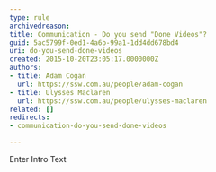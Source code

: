 ```yaml
---
type: rule
archivedreason: 
title: Communication - Do you send "Done Videos"?
guid: 5ac5799f-0ed1-4a6b-99a1-1dd4dd678bd4
uri: do-you-send-done-videos
created: 2015-10-20T23:05:17.0000000Z
authors:
- title: Adam Cogan
  url: https://ssw.com.au/people/adam-cogan
- title: Ulysses Maclaren
  url: https://ssw.com.au/people/ulysses-maclaren
related: []
redirects:
- communication-do-you-send-done-videos

---
```



Enter Intro Text
<br><excerpt class='endintro'></excerpt><br>



